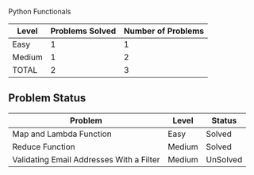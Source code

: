 Python Functionals

|Level|Problems Solved|Number of Problems|
|-----|---------------|------------------|
|Easy|1|1|
|Medium|1|2|
|TOTAL|2|3|


Problem Status
---
|Problem|Level|Status|
|-------|-----|------|
|Map and Lambda Function|Easy|Solved|
|Reduce Function|Medium|Solved|
|Validating Email Addresses With a Filter|Medium|UnSolved|
